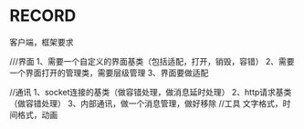 # RECORD
客户端，框架要求

///界面
1、需要一个自定义的界面基类（包括适配，打开，销毁，容错）
2、需要一个界面打开的管理类，需要层级管理
3、界面要做适配

//通讯
1、socket连接的基类（做容错处理，做消息延时处理）
2、http请求基类（做容错处理）
3、内部通讯，做一个消息管理，做好移除
//工具
文字格式，时间格式，动画
